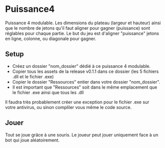 # Puissance4

Puissance 4 modulable.
Les dimensions du plateau (largeur et hauteur) ainsi que le nombre de jetons qu'il faut aligner pour gagner (puissance) sont réglables pour chaque partie.
Le but du jeu est d'aligner "puissance" jetons en ligne, colonne, ou diagonale pour gagner.

## Setup

- Créez un dossier "nom_dossier" dédié à ce puissance 4 modulable.
- Copier tous les assets de la release v0.1.1 dans ce dossier (les 5 fichiers .dll et le fichier .exe)
- Copier le dossier "Ressources" entier dans votre dossier "nom_dossier".
- Il est important que "Ressources" soit dans le même emplacement que le fichier .exe ainsi que tous les .dll

Il faudra très probablement créer une exception pour le fichier .exe sur votre antivirus, ou sinon compliler vous même le code source.

## Jouer

Tout se joue grâce à une souris.
Le joueur peut jouer uniquement face à un bot qui joue aléatoirement.
